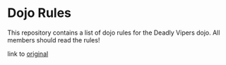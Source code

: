 Dojo Rules
==========

This repository contains a list of dojo rules for the Deadly Vipers dojo. All members should read the rules!

link to [original](https://github.com/deadlyvipers)

